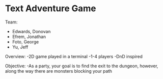 # Text Adventure Game

Team: 
- Edwards, Donovan
- Efrem, Jonathan
- Foto, George
- Yu, Jeff

Overview:
-2D game played in a terminal
-1-4 players
-DnD inspired

Objective:
-As a party, your goal is to find the exit to the dungeon, however, along the way there are monsters blocking your path
